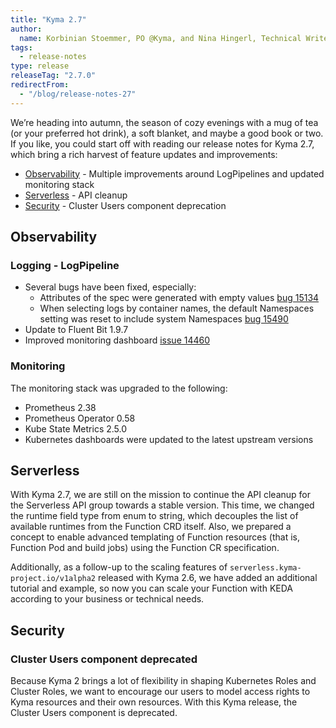 ```yaml
---
title: "Kyma 2.7"
author:
  name: Korbinian Stoemmer, PO @Kyma, and Nina Hingerl, Technical Writer @Kyma"
tags:
  - release-notes 
type: release 
releaseTag: "2.7.0"
redirectFrom:
  - "/blog/release-notes-27"
---
```


We’re heading into autumn, the season of cozy evenings with a mug of tea (or your preferred hot drink), a soft blanket, and maybe a good book or two. If you like, you could start off with reading our release notes for Kyma 2.7, which bring a rich harvest of feature updates and improvements:

- [Observability](#observability) - Multiple improvements around LogPipelines and updated monitoring stack
- [Serverless](#serverless) - API cleanup
- [Security](#security) - Cluster Users component deprecation

<!-- overview -->

## Observability

### Logging - LogPipeline

 - Several bugs have been fixed, especially:
    - Attributes of the spec were generated with empty values [bug 15134](https://github.com/kyma-project/kyma/issues/15134)
    - When selecting logs by container names, the default Namespaces setting was reset to include system Namespaces [bug 15490](https://github.com/kyma-project/kyma/issues/15490)
 - Update to Fluent Bit 1.9.7
 - Improved monitoring dashboard [issue 14460](https://github.com/kyma-project/kyma/issues/14460)
	
### Monitoring

The monitoring stack was upgraded to the following:
 - Prometheus 2.38
 - Prometheus Operator 0.58
 - Kube State Metrics 2.5.0
 - Kubernetes dashboards were updated to the latest upstream versions

## Serverless

With Kyma 2.7, we are still on the mission to continue the API cleanup for the Serverless API group towards a stable version. This time, we changed the runtime field type from enum to string, which decouples the list of available runtimes from the Function CRD itself. Also, we prepared a concept to enable advanced templating of Function resources (that is, Function Pod and build jobs) using the Function CR specification.

Additionally, as a follow-up to the scaling features of `serverless.kyma-project.io/v1alpha2` released with Kyma 2.6, we have added an additional tutorial and example, so now you can scale your Function with KEDA according to your business or technical needs.

## Security 
	
### Cluster Users component deprecated

Because Kyma 2 brings a lot of flexibility in shaping Kubernetes Roles and Cluster Roles, we want to encourage our users to model access rights to Kyma resources and their own resources. 
With this Kyma release, the Cluster Users component is deprecated. 

